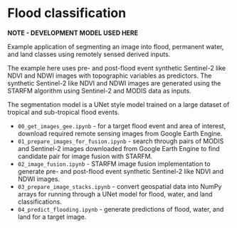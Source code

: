 # Flood classification

**NOTE - DEVELOPMENT MODEL USED HERE**

Example application of segmenting an image into flood, permanent water, and land classes using remotely sensed derived inputs. 

The example here uses pre- and post-flood event synthetic Sentinel-2 like NDVI and NDWI images with topographic variables as predictors. The synthetic Sentinel-2 like NDVI and NDWI images are generated using the STARFM algorithm using Sentinel-2 and MODIS data as inputs. 

The segmentation model is a UNet style model trained on a large dataset of tropical and sub-tropical flood events. 

* `00_get_images_gee.ipynb` - for a target flood event and area of interest, download required remote sensing images from Google Earth Engine.
* `01_prepare_images_for_fusion.ipynb` - search through pairs of MODIS and Sentinel-2 images downloaded from Google Earth Engine to find candidate pair for image fusion with STARFM.
* `02_image_fusion.ipynb` - STARFM image fusion implementation to generate pre- and post-flood event synthetic Sentinel-2 like NDVI and NDWI images.
* `03_prepare_image_stacks.ipynb` - convert geospatial data into NumPy arrays for running through a UNet model for flood, water, and land classifications. 
* `04_predict_flooding.ipynb` - generate predictions of flood, water, and land for a target image. 
